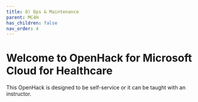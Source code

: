 ```yaml
---
title: 8) Ops & Maintenance
parent: MC4H
has_children: false
nav_order: 4
---
```


# Welcome to OpenHack for Microsoft Cloud for Healthcare
This OpenHack is designed to be self-service or it can be taught with an instructor.   
